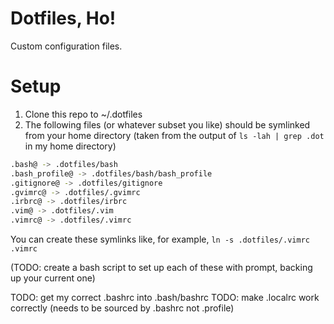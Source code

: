 # Dotfiles, Ho!

Custom configuration files.

# Setup

1. Clone this repo to ~/.dotfiles
2.  The following files (or whatever subset you like) should be symlinked from your home directory (taken from the output of `ls -lah | grep .dot` in my home directory)

```bash
.bash@ -> .dotfiles/bash
.bash_profile@ -> .dotfiles/bash/bash_profile
.gitignore@ -> .dotfiles/gitignore
.gvimrc@ -> .dotfiles/.gvimrc
.irbrc@ -> .dotfiles/irbrc
.vim@ -> .dotfiles/.vim
.vimrc@ -> .dotfiles/.vimrc
```

You can create these symlinks like, for example, `ln -s .dotfiles/.vimrc .vimrc`

(TODO: create a bash script to set up each of these with prompt, backing up your current one)

TODO: get my correct .bashrc into .bash/bashrc
TODO: make .localrc work correctly (needs to be sourced by .bashrc not .profile)

